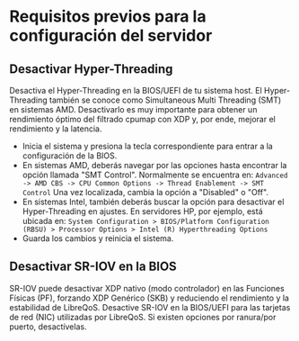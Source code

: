 # Requisitos previos para la configuración del servidor

## Desactivar Hyper-Threading
Desactiva el Hyper-Threading en la BIOS/UEFI de tu sistema host. El Hyper-Threading también se conoce como Simultaneous Multi Threading (SMT) en sistemas AMD. Desactivarlo es muy importante para obtener un rendimiento óptimo del filtrado cpumap con XDP y, por ende, mejorar el rendimiento y la latencia.

- Inicia el sistema y presiona la tecla correspondiente para entrar a la configuración de la BIOS.
- En sistemas AMD, deberás navegar por las opciones hasta encontrar la opción llamada "SMT Control". Normalmente se encuentra en: ```Advanced -> AMD CBS -> CPU Common Options -> Thread Enablement -> SMT Control``` Una vez localizada, cambia la opción a "Disabled" o "Off".
- En sistemas Intel, también deberás buscar la opción para desactivar el Hyper-Threading en ajustes. En servidores HP, por ejemplo, está ubicada en: ```System Configuration > BIOS/Platform Configuration (RBSU) > Processor Options > Intel (R) Hyperthreading Options```
- Guarda los cambios y reinicia el sistema.

## Desactivar SR-IOV en la BIOS

SR-IOV puede desactivar XDP nativo (modo controlador) en las Funciones Físicas (PF), forzando XDP Genérico (SKB) y reduciendo el rendimiento y la estabilidad de LibreQoS. Desactive SR-IOV en la BIOS/UEFI para las tarjetas de red (NIC) utilizadas por LibreQoS. Si existen opciones por ranura/por puerto, desactívelas.
